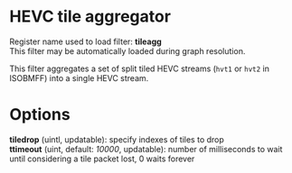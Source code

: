 <!-- automatically generated - do not edit, patch gpac/applications/gpac/gpac.c -->

# HEVC tile aggregator  
  
Register name used to load filter: __tileagg__  
This filter may be automatically loaded during graph resolution.  
  
This filter aggregates a set of split tiled HEVC streams (`hvt1` or `hvt2` in ISOBMFF) into a single HEVC stream.  
  

# Options    
  
<a id="tiledrop">__tiledrop__</a> (uintl, updatable): specify indexes of tiles to drop  
<a id="ttimeout">__ttimeout__</a> (uint, default: _10000_, updatable): number of milliseconds to wait until considering a tile packet lost, 0 waits forever  
  
